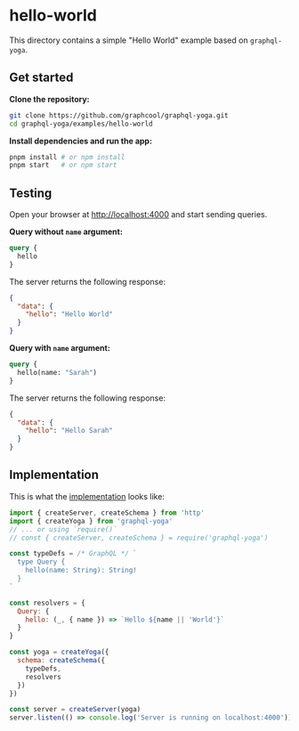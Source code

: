 # hello-world

This directory contains a simple "Hello World" example based on `graphql-yoga`.

## Get started

**Clone the repository:**

```sh
git clone https://github.com/graphcool/graphql-yoga.git
cd graphql-yoga/examples/hello-world
```

**Install dependencies and run the app:**

```sh
pnpm install # or npm install
pnpm start   # or npm start
```

## Testing

Open your browser at [http://localhost:4000](http://localhost:4000) and start sending queries.

**Query without `name` argument:**

```graphql
query {
  hello
}
```

The server returns the following response:

```json
{
  "data": {
    "hello": "Hello World"
  }
}
```

**Query with `name` argument:**

```graphql
query {
  hello(name: "Sarah")
}
```

The server returns the following response:

```json
{
  "data": {
    "hello": "Hello Sarah"
  }
}
```

## Implementation

This is what the [implementation](./index.js) looks like:

```js
import { createServer, createSchema } from 'http'
import { createYoga } from 'graphql-yoga'
// ... or using `require()`
// const { createServer, createSchema } = require('graphql-yoga')

const typeDefs = /* GraphQL */ `
  type Query {
    hello(name: String): String!
  }
`

const resolvers = {
  Query: {
    hello: (_, { name }) => `Hello ${name || 'World'}`
  }
}

const yoga = createYoga({
  schema: createSchema({
    typeDefs,
    resolvers
  })
})

const server = createServer(yoga)
server.listen(() => console.log('Server is running on localhost:4000'))
```
